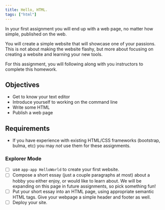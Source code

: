 ```yaml
---
title: Hello, HTML.
tags: ["html"]
---
```


In your first assignment you will end up with a web page, no matter how simple,
published on the web.

You will create a simple website that will showcase one of your passions. This
is not about making the website flashy, but more about focusing on creating a
website and learning your new tools.

For this assignment, you will following along with you instructors to complete
this homework.

## Objectives

- Get to know your text editor
- Introduce yourself to working on the command line
- Write some HTML
- Publish a web page

## Requirements

- If you have experience with existing HTML/CSS frameworks (bootstrap, bulma,
  etc) you may _not_ use them for these assignments.

### Explorer Mode

- [ ] use `app-app HelloWorld` to create your first website.
- [ ] Compose a short essay (just a couple paragraphs at most) about a hobby you
      either enjoy, or would like to learn about. We will be expanding on this
      page in future assignments, so pick something fun!
- [ ] Put your short essay into an HTML page, using appropriate semantic HTML
      tags. Give your webpage a simple header and footer as well.
- [ ] Deploy your site.
